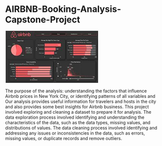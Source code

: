 # AIRBNB-Booking-Analysis-Capstone-Project
<img src = "https://github.com/U1j1/AIRBNB-Booking-Analysis/blob/main/Airbnb_img.jpeg" alt = "MLBC">

The purpose of the analysis: understanding the factors that influence Airbnb prices in New York City, or identifying patterns of all variables and Our analysis provides useful information for travelers and hosts in the city and also provides some best insights for Airbnb business. This project involved exploring and cleaning a dataset to prepare it for analysis. The data exploration process involved identifying and understanding the characteristics of the data, such as the data types, missing values, and distributions of values. The data cleaning process involved identifying and addressing any issues or inconsistencies in the data, such as errors, missing values, or duplicate records and remove outliers.
